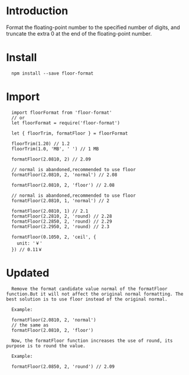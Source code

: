 # Introduction

  Format the floating-point number to the specified number of digits, and truncate the extra 0 at the end of the floating-point number.

# Install

```
  npm install --save floor-format
```

# Import

```
  import floorFormat from 'floor-format'
  // or
  let floorFormat = require('floor-format')

  let { floorTrim, formatFloor } = floorFormat

  floorTrim(1.20) // 1.2
  floorTrim(1.0, 'MB', ' ') // 1 MB

  formatFloor(2.0810, 2) // 2.09
  
  // normal is abandoned,recommended to use floor
  formatFloor(2.0810, 2, 'normal') // 2.08

  formatFloor(2.0810, 2, 'floor') // 2.08
  
  // normal is abandoned,recommended to use floor
  formatFloor(2.0810, 1, 'normal') // 2

  formatFloor(2.0810, 1) // 2.1
  formatFloor(2.2810, 2, 'round) // 2.28
  formatFloor(2.2850, 2, 'round) // 2.29
  formatFloor(2.2950, 2, 'round) // 2.3

  formatFloor(0.1050, 2, 'ceil', {
    unit: '￥'
  }) // 0.11￥
```

# Updated
```
  Remove the format candidate value normal of the formatFloor function.But it will not affect the original normal formatting. The best solution is to use floor instead of the original normal.

  Example:

  formatFloor(2.0810, 2, 'normal')
  // the same as
  formatFloor(2.0810, 2, 'floor')
  
  Now, the formatFloor function increases the use of round, its purpose is to round the value.

  Example:

  formatFloor(2.0850, 2, 'round') // 2.09
```
